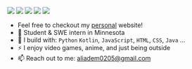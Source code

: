 [<img src="https://img.shields.io/badge/github-%2312100E.svg?&style=for-the-badge&logo=github&logoColor=white&color=black" />](https://github.com/aad3m)
[<img src="https://img.shields.io/badge/gitlab-%2312100E.svg?&style=for-the-badge&logo=gitlab&logoColor=white&color=9b51e0" />](https://github.com/aad3m)
[<img src="https://img.shields.io/badge/instagram-%2312100E.svg?&style=for-the-badge&logo=instagram&color=405DE6" />](https://www.instagram.com/ali.a0218) 
[<img src="https://img.shields.io/badge/linkedin-%230077B5.svg?&style=for-the-badge&logo=linkedin&logoColor=white" />](https://www.linkedin.com/in/brianruizy/)
[<img src="https://img.shields.io/badge/youtube-%230077B5.svg?&style=for-the-badge&logo=youtube&logoColor=white&color=FF0000" />]([https://www.youtube.com/channel/UCCIFp-Se_xjfYc94H04oK7Q](https://www.youtube.com/@aade0205))


- Feel free to checkout my [personal](https://aad3m.netlify.app) website!
- 🏢 Student & SWE intern in Minnesota
- 🧰 I build with: `Python` `Kotlin`, `JavaScript`, `HTML`, `CSS`,  `Java` ...
- ⚡ I enjoy video games, anime, and just being outside
- 📫 Reach out to me: aliadem0205@gmail.com
